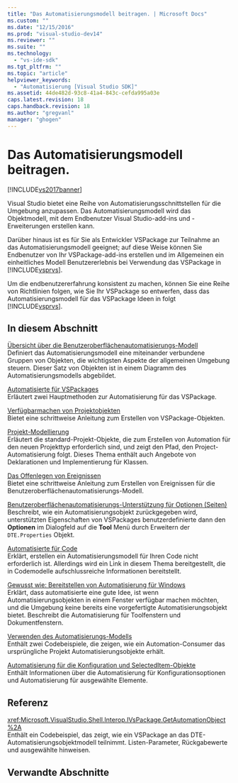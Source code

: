 ```yaml
---
title: "Das Automatisierungsmodell beitragen. | Microsoft Docs"
ms.custom: ""
ms.date: "12/15/2016"
ms.prod: "visual-studio-dev14"
ms.reviewer: ""
ms.suite: ""
ms.technology: 
  - "vs-ide-sdk"
ms.tgt_pltfrm: ""
ms.topic: "article"
helpviewer_keywords: 
  - "Automatisierung [Visual Studio SDK]"
ms.assetid: 44de482d-93c8-41a4-843c-cefda995a03e
caps.latest.revision: 18
caps.handback.revision: 18
ms.author: "gregvanl"
manager: "ghogen"
---
```

# Das Automatisierungsmodell beitragen.
[!INCLUDE[vs2017banner](../../code-quality/includes/vs2017banner.md)]

Visual Studio bietet eine Reihe von Automatisierungsschnittstellen für die Umgebung anzupassen. Das Automatisierungsmodell wird das Objektmodell, mit dem Endbenutzer Visual Studio\-add\-ins und \-Erweiterungen erstellen kann.  
  
 Darüber hinaus ist es für Sie als Entwickler VSPackage zur Teilnahme an das Automatisierungsmodell geeignet; auf diese Weise können Sie Endbenutzer von Ihr VSPackage\-add\-ins erstellen und im Allgemeinen ein einheitliches Modell Benutzererlebnis bei Verwendung das VSPackage in [!INCLUDE[vsprvs](../../code-quality/includes/vsprvs_md.md)].  
  
 Um die endbenutzererfahrung konsistent zu machen, können Sie eine Reihe von Richtlinien folgen, wie Sie Ihr VSPackage so entwerfen, dass das Automatisierungsmodell für das VSPackage Ideen in folgt [!INCLUDE[vsprvs](../../code-quality/includes/vsprvs_md.md)].  
  
## In diesem Abschnitt  
 [Übersicht über die Benutzeroberflächenautomatisierungs\-Modell](../../extensibility/internals/automation-model-overview.md)  
 Definiert das Automatisierungsmodell eine miteinander verbundene Gruppen von Objekten, die wichtigsten Aspekte der allgemeinen Umgebung steuern. Dieser Satz von Objekten ist in einem Diagramm des Automatisierungsmodells abgebildet.  
  
 [Automatisierte für VSPackages](../../extensibility/internals/providing-automation-for-vspackages.md)  
 Erläutert zwei Hauptmethoden zur Automatisierung für das VSPackage.  
  
 [Verfügbarmachen von Projektobjekten](../../extensibility/internals/exposing-project-objects.md)  
 Bietet eine schrittweise Anleitung zum Erstellen von VSPackage\-Objekten.  
  
 [Projekt\-Modellierung](../../extensibility/internals/project-modeling.md)  
 Erläutert die standard\-Projekt\-Objekte, die zum Erstellen von Automation für den neuen Projekttyp erforderlich sind, und zeigt den Pfad, den Project\-Automatisierung folgt. Dieses Thema enthält auch Angebote von Deklarationen und Implementierung für Klassen.  
  
 [Das Offenlegen von Ereignissen](../../extensibility/internals/exposing-events-in-the-visual-studio-sdk.md)  
 Bietet eine schrittweise Anleitung zum Erstellen von Ereignissen für die Benutzeroberflächenautomatisierungs\-Modell.  
  
 [Benutzeroberflächenautomatisierungs\-Unterstützung für Optionen \(Seiten\)](../../extensibility/internals/automation-support-for-options-pages.md)  
 Beschreibt, wie ein Automatisierungsobjekt zurückgegeben wird, unterstützten Eigenschaften von VSPackages benutzerdefinierte dann den **Optionen** im Dialogfeld auf die **Tool** Menü durch Erweitern der `DTE.Properties` Objekt.  
  
 [Automatisierte für Code](../../extensibility/internals/providing-automation-for-code.md)  
 Erklärt, erstellen ein Automatisierungsmodell für Ihren Code nicht erforderlich ist. Allerdings wird ein Link in diesem Thema bereitgestellt, die in Codemodelle aufschlussreiche Informationen bereitstellt.  
  
 [Gewusst wie: Bereitstellen von Automatisierung für Windows](../../extensibility/internals/how-to-provide-automation-for-windows.md)  
 Erklärt, dass automatisierte eine gute Idee, ist wenn Automatisierungsobjekten in einem Fenster verfügbar machen möchten, und die Umgebung keine bereits eine vorgefertigte Automatisierungsobjekt bietet. Beschreibt die Automatisierung für Toolfenstern und Dokumentfenstern.  
  
 [Verwenden des Automatisierungs\-Modells](../../extensibility/internals/using-the-automation-model.md)  
 Enthält zwei Codebeispiele, die zeigen, wie ein Automation\-Consumer das ursprüngliche Projekt Automatisierungsobjekte erhält.  
  
 [Automatisierung für die Konfiguration und SelectedItem\-Objekte](../../extensibility/internals/automation-for-configuration-and-selecteditem-objects.md)  
 Enthält Informationen über die Automatisierung für Konfigurationsoptionen und Automatisierung für ausgewählte Elemente.  
  
## Referenz  
 <xref:Microsoft.VisualStudio.Shell.Interop.IVsPackage.GetAutomationObject%2A>  
 Enthält ein Codebeispiel, das zeigt, wie ein VSPackage an das DTE\-Automatisierungsobjektmodell teilnimmt. Listen\-Parameter, Rückgabewerte und ausgewählte hinweisen.  
  
## Verwandte Abschnitte